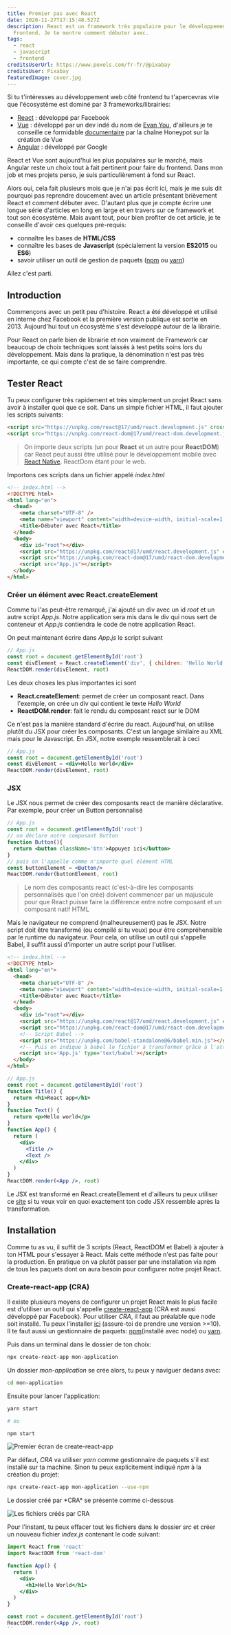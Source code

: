 ```yaml
---
title: Premier pas avec React
date: 2020-11-27T17:15:48.527Z
description: React est un framework très populaire pour le développement en
  Frontend. Je te montre comment débuter avec.
tags:
  - react
  - javascript
  - frontend
creditsUserUrl: https://www.pexels.com/fr-fr/@pixabay
creditsUser: Pixabay
featuredImage: cover.jpg
---
```

Si tu t'intéresses au développement web côté frontend tu t'apercevras vite que l'écosystème est dominé par 3 frameworks/librairies:

* [React](https://reactjs.org/) : développé par Facebook
* [Vue](https://vuejs.org/) : développé par un dev indé du nom de [Evan You](https://github.com/yyx990803), d'ailleurs je te conseille ce formidable [documentaire](https://www.youtube.com/watch?v=OrxmtDw4pVI) par la chaîne Honeypot sur la création de Vue
* [Angular](https://angular.io/) : développé par Google

React et Vue sont aujourd'hui les plus populaires sur le marché, mais Angular reste un choix tout à fait pertinent pour faire du frontend. Dans mon job et mes projets perso, je suis particulièrement à fond sur React. 

Alors oui, cela fait plusieurs mois que je n'ai pas écrit ici, mais je me suis dit pourquoi pas reprendre doucement avec un article présentant brièvement React et comment débuter avec. D'autant plus que je compte écrire une longue série d'articles en long en large et en travers sur ce framework et tout son écosystème. Mais avant tout, pour bien profiter de cet article, je te conseille d'avoir ces quelques pré-requis:

* connaître les bases de **HTML/CSS**
* connaître les bases de **Javascript** (spécialement la version **ES2015** ou **ES6**)
* savoir utiliser un outil de gestion de paquets ([npm](https://www.npmjs.com/) ou [yarn](https://yarnpkg.com/))

Allez c'est parti.

## Introduction

Commençons avec un petit peu d'histoire. React a été développé et utilisé en interne chez Facebook et la première version publique est sortie en 2013. Aujourd'hui tout un écosystème s'est développé autour de la librairie.

Pour React on parle bien de librairie et non vraiment de Framework car beaucoup de choix techniques sont laissés à test petits soins lors du développement. Mais dans la pratique, la dénomination n'est pas très importante, ce qui compte c'est de se faire comprendre.

## Tester React

Tu peux configurer très rapidement et très simplement un projet React sans avoir à installer quoi que ce soit. Dans un simple fichier HTML, il faut ajouter les scripts suivants:

```html
<script src="https://unpkg.com/react@17/umd/react.development.js" crossorigin></script>
<script src="https://unpkg.com/react-dom@17/umd/react-dom.development.js" crossorigin></script>
```

> On importe deux scripts (un pour **React** et un autre pour **ReactDOM**) car React peut aussi être utilisé pour le développement mobile avec [React Native](https://reactnative.dev/). ReactDom étant pour le web.

Importons ces scripts dans un fichier appelé *index.html*

```html
<!-- index.html -->
<!DOCTYPE html>
<html lang="en">
  <head>
    <meta charset="UTF-8" />
    <meta name="viewport" content="width=device-width, initial-scale=1.0" />
    <title>Débuter avec React</title>
  </head>
  <body>
    <div id="root"></div>
    <script src="https://unpkg.com/react@17/umd/react.development.js" crossorigin></script>
    <script src="https://unpkg.com/react-dom@17/umd/react-dom.development.js" crossorigin></script>
    <script src="App.js"></script>
  </body>
</html>
```

### Créer un élément avec React.createElement

Comme tu l'as peut-être remarqué, j'ai ajouté un div avec un id *root* et un autre script *App.js*. Notre application sera mis dans le div qui nous sert de conteneur et *App.js* contiendra le code de notre application React.

On peut maintenant écrire dans *App.js* le script suivant

```javascript
// App.js
const root = document.getElementById('root')
const divElement = React.createElement('div', { children: 'Hello World' })
ReactDOM.render(divElement, root)
```

Les deux choses les plus importantes ici sont

* **React.createElement**: permet de créer un composant react. Dans l'exemple, on crée un div qui contient le texte *Hello World*
* **ReactDOM.render**: fait le rendu du composant react sur le DOM

Ce n'est pas la manière standard d'écrire du react. Aujourd'hui, on utilise plutôt du JSX pour créer les composants. C'est un langage similaire au XML mais pour le Javascript. En JSX, notre exemple ressemblerait à ceci

```jsx
// App.js
const root = document.getElementById('root')
const divElement = <div>Hello World</div>
ReactDOM.render(divElement, root)
```

### JSX

Le JSX nous permet de créer des composants react de manière déclarative. Par exemple, pour créer un Button personnalisé

```jsx
// App.js
const root = document.getElementById('root')
// on déclare notre composant Button
function Button(){
  return <button className='btn'>Appuyez ici</button>
}
// puis on l'appelle comme n'importe quel élément HTML
const buttonElement = <Button/> 
ReactDOM.render(buttonElement, root)
```

> Le nom des composants react (c'est-à-dire les composants personnalisés que l'on crée) doivent commencer par un majuscule pour que React puisse faire la différence entre notre composant et un composant natif HTML

Mais le navigateur ne comprend (malheureusement) pas le JSX. Notre script doit être transformé (ou compilé si tu veux) pour être compréhensible par le runtime du navigateur. Pour cela, on utilise un outil qui s'appelle Babel, il suffit aussi d'importer un autre script pour l'utiliser.

```html
<!-- index.html -->
<!DOCTYPE html>
<html lang="en">
  <head>
    <meta charset="UTF-8" />
    <meta name="viewport" content="width=device-width, initial-scale=1.0" />
    <title>Débuter avec React</title>
  </head>
  <body>
    <div id="root"></div>
    <script src="https://unpkg.com/react@17/umd/react.development.js" crossorigin></script>
    <script src="https://unpkg.com/react-dom@17/umd/react-dom.development.js" crossorigin></script>
    <!-- Script Babel -->
    <script src="https://unpkg.com/babel-standalone@6/babel.min.js"></script>
    <!-- Puis on indique à babel le fichier à transformer grâce à l'attribut type='text/babel' -->
    <script src='App.js' type='text/babel'></script>
  </body>
</html>
```

```jsx
// App.js
const root = document.getElementById('root')
function Title() {
  return <h1>React app</h1>
}
function Text() {
  return <p>Hello world</p>
}
function App() {
  return (
    <div>
      <Title />
      <Text />
    </div>
  )
}
ReactDOM.render(<App />, root)
```

Le JSX est transformé en React.createElement et d'ailleurs tu peux utiliser ce [site](https://babeljs.io/repl#?browsers=defaults%2C%20not%20ie%2011%2C%20not%20ie_mob%2011&build=&builtIns=false&spec=false&loose=false&code_lz=Q&debug=false&forceAllTransforms=false&shippedProposals=false&circleciRepo=&evaluate=false&fileSize=false&timeTravel=false&sourceType=module&lineWrap=true&presets=env%2Creact%2Cstage-2&prettier=false&targets=&version=7.12.9&externalPlugins=) si tu veux voir en quoi exactement ton code JSX ressemble après la transformation.

## Installation

Comme tu as vu, il suffit de 3 scripts (React, ReactDOM et Babel) à ajouter à ton HTML pour s'essayer à React. Mais cette méthode n'est pas faite pour la production. En pratique on va plutôt passer par une installation via npm de tous les paquets dont on aura besoin pour configurer notre projet React.

### Create-react-app (CRA)

Il existe plusieurs moyens de configurer un projet React mais le plus facile est d'utiliser un outil qui s'appelle [create-react-app](https://create-react-app.dev/) (CRA est aussi développé par Facebook). Pour utiliser *CRA*, il faut au préalable que node soit installé. Tu peux l'installer [ici](https://nodejs.org/en/download/) (assure-toi de prendre une version >=10). Il te faut aussi un gestionnaire de paquets: [npm](https://www.npmjs.com/)(installé avec node) ou [yarn](https://classic.yarnpkg.com/en/docs/install/#mac-stable).

Puis dans un terminal dans le dossier de ton choix:

```bash
npx create-react-app mon-application
```

Un dossier *mon-application* se crée alors, tu peux y naviguer dedans avec:

```bash
cd mon-application
```

Ensuite pour lancer l'application:

```bash
yarn start

# ou

npm start
```

![Premier écran de create-react-app](react.png "Premier écran de create-react-app")

Par défaut, *CRA* va utiliser *yarn* comme gestionnaire de paquets s'il est installé sur ta machine. Sinon tu peux explicitement indiqué *npm* à la création du projet:

```bash
npx create-react-app mon-application --use-npm
```

Le dossier créé par \*CRA\* se présente comme ci-dessous

![Les fichiers créés par CRA](cra-files.png "Les fichiers créés par CRA")

Pour l'instant, tu peux effacer tout les fichiers dans le dossier *src* et créer un nouveau fichier *index.js* contenant le code suivant:

```jsx
import React from 'react'
import ReactDOM from 'react-dom'

function App() {
  return (
    <div>
      <h1>Hello World</h1>
    </div>
  )
}

const root = document.getElementById('root')
ReactDOM.render(<App />, root)
``